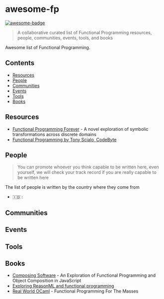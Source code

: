 # awesome-fp

[![awesome-badge](https://awesome.re/badge.svg)](https://awesome.re)

> A collaborative curated list of Functional Programming resources, people, communities, events, tools, and books

Awesome list of Functional Programming.

## Contents

- [Resources](#resources)
- [People](#people)
- [Communities](#communities)
- [Events](#events)
- [Tools](#tools)
- [Books](#books)

## Resources

- [Functional Programming Forever](https://slides.com/thomasomans/functional-programming-forever/) - 
A novel exploration of symbolic transformations across discrete domains
- [Functional Programming by Tony Scialo, CodeByte](https://tony-scialo.github.io/slides-functional-programing)

## People

> You can promote whoever you think capable to be written here, even yourself, we will check your track record if you are really capable to be written here

The list of people is written by the country where they come from

- 🇮🇩 :

## Communities

## Events

## Tools

## Books

- [Composing Software](https://leanpub.com/composingsoftware) - An Exploration of Functional Programming and Object Composition in JavaScript
- [Exploring ReasonML and functional programming](http://reasonmlhub.com/exploring-reasonml/)
- [Real World OCaml](https://dev.realworldocaml.org/) - Functional Programming For The Masses
